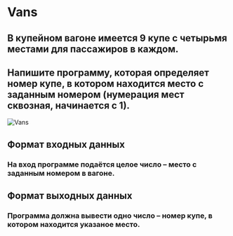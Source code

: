 # Vans

## В купейном вагоне имеется 9 купе с четырьмя местами для пассажиров в каждом.
## Напишите программу, которая определяет номер купе, в котором находится место с заданным номером (нумерация мест сквозная, начинается с 1).

![Vans](https://user-images.githubusercontent.com/101666279/231869502-d265bce1-7143-4f26-9544-8709191e4d48.png)

## Формат входных данных
### На вход программе подаётся целое число – место с заданным номером в вагоне.

## Формат выходных данных
### Программа должна вывести одно число – номер купе, в котором находится указаное место.
